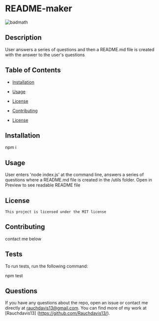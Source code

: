 # README-maker
  ![badmath](https://img.shields.io/badge/license-MIT-blue.svg)

  ## Description 

User answers a series of questions and then a README.md file is created with the answer to the user's questions

## Table of Contents


* [Installation](#installation)
* [Usage](#usage)

* [License](#license) 

* [Contributing](#contributing)
* [License](#license)


## Installation

npm i

## Usage 

User enters 'node index.js' at the command line, answers a series of questions where a README.md file is created in the /utils folder.  Open in Preview to see readable README file
## License
    This project is licensed under the MIT license


## Contributing
contact me below

## Tests

To run tests, run the following command:

npm test

## Questions

If you have any questions about the repo, open an issue or contact me directly at rauchdavis13@gmail.com.  You can find more of my work at [Rauchdavis13] (https://github.com/Rauchdavis13/).

